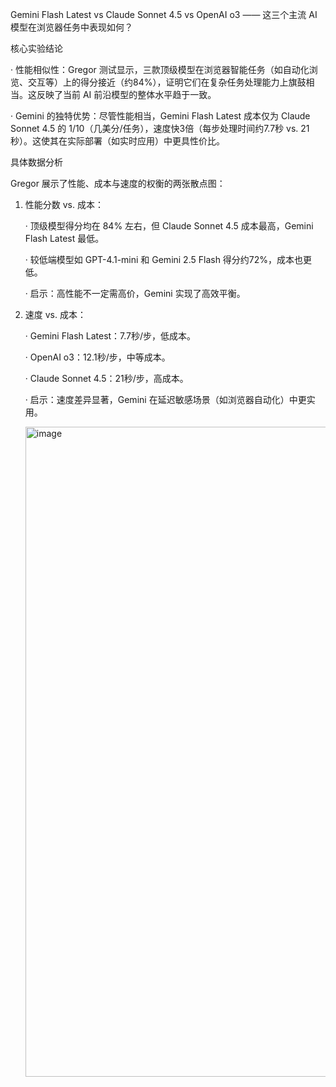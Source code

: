 Gemini Flash Latest vs Claude Sonnet 4.5 vs OpenAI o3 —— 这三个主流 AI 模型在浏览器任务中表现如何？

核心实验结论

· 性能相似性：Gregor 测试显示，三款顶级模型在浏览器智能任务（如自动化浏览、交互等）上的得分接近（约84%），证明它们在复杂任务处理能力上旗鼓相当。这反映了当前 AI 前沿模型的整体水平趋于一致。

· Gemini 的独特优势：尽管性能相当，Gemini Flash Latest 成本仅为 Claude Sonnet 4.5 的 1/10（几美分/任务），速度快3倍（每步处理时间约7.7秒 vs. 21秒）。这使其在实际部署（如实时应用）中更具性价比。

具体数据分析

Gregor 展示了性能、成本与速度的权衡的两张散点图：

1. 性能分数 vs. 成本：

   · 顶级模型得分均在 84% 左右，但 Claude Sonnet 4.5 成本最高，Gemini Flash Latest 最低。

   · 较低端模型如 GPT-4.1-mini 和 Gemini 2.5 Flash 得分约72%，成本也更低。

   · 启示：高性能不一定需高价，Gemini 实现了高效平衡。


3. 速度 vs. 成本：

   · Gemini Flash Latest：7.7秒/步，低成本。

   · OpenAI o3：12.1秒/步，中等成本。

   · Claude Sonnet 4.5：21秒/步，高成本。

   · 启示：速度差异显著，Gemini 在延迟敏感场景（如浏览器自动化）中更实用。


   <img width="1200" height="1040" alt="image" src="https://github.com/user-attachments/assets/5b90dbd7-5505-42eb-bf9b-e894c18e02d8" />
